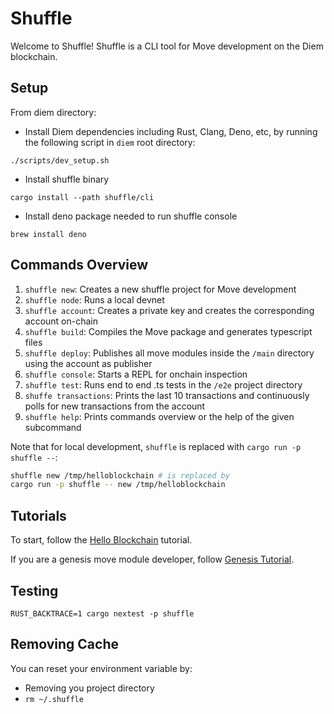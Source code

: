 # Shuffle

Welcome to Shuffle! Shuffle is a CLI tool for Move development on the Diem
blockchain.

## Setup

From diem directory:

- Install Diem dependencies including Rust, Clang, Deno, etc, by running the
  following script in `diem` root directory:

```
./scripts/dev_setup.sh
```

- Install shuffle binary

```
cargo install --path shuffle/cli
```

- Install deno package needed to run shuffle console

```
brew install deno
```

## Commands Overview

1. `shuffle new`: Creates a new shuffle project for Move development
2. `shuffle node`: Runs a local devnet
3. `shuffle account`: Creates a private key and creates the corresponding
   account on-chain
4. `shuffle build`: Compiles the Move package and generates typescript files
5. `shuffle deploy`: Publishes all move modules inside the `/main` directory
   using the account as publisher
6. `shuffle console`: Starts a REPL for onchain inspection
7. `shuffle test`: Runs end to end .ts tests in the `/e2e` project directory
8. `shuffe transactions`: Prints the last 10 transactions and continuously polls
   for new transactions from the account
9. `shuffle help`: Prints commands overview or the help of the given subcommand

Note that for local development, `shuffle` is replaced with
`cargo run -p shuffle --`:

```bash
shuffle new /tmp/helloblockchain # is replaced by
cargo run -p shuffle -- new /tmp/helloblockchain
```

## Tutorials

To start, follow the
[Hello Blockchain](https://github.com/diem/diem/tree/main/shuffle/cli/tutorials/HelloBlockchain.md)
tutorial.

If you are a genesis move module developer, follow
[Genesis Tutorial](https://github.com/diem/diem/tree/main/shuffle/cli/tutorials/Genesis.md).

## Testing

```
RUST_BACKTRACE=1 cargo nextest -p shuffle
```

## Removing Cache

You can reset your environment variable by:

- Removing you project directory
- `rm ~/.shuffle`
